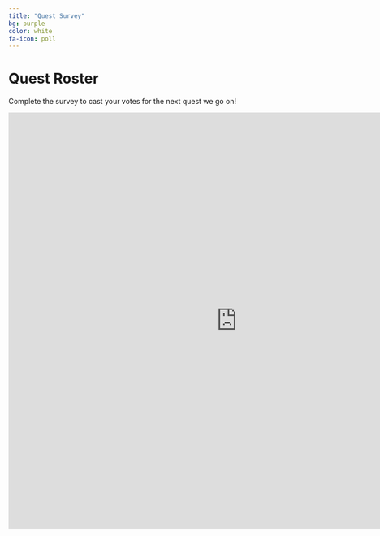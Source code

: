 ```yaml
---
title: "Quest Survey"
bg: purple
color: white
fa-icon: poll
---
```


# Quest Roster
Complete the survey to cast your votes for the next quest we go on!

<iframe src="https://docs.google.com/forms/d/e/1FAIpQLScMEdYZwkX63FqoZtXQrItH-sp1wkV-25AbWfemBzseBkuHlQ/viewform?embedded=true" width="900" height="820" frameborder="0" marginheight="0" marginwidth="0">Loading…</iframe>
